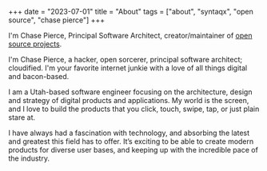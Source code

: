 +++
date = "2023-07-01"
title = "About"
tags = ["about", "syntaqx", "open source", "chase pierce"]
+++

I'm Chase Pierce, Principal Software Architect, creator/maintainer of
[open source projects](https://github.com/syntaqx).

I'm Chase Pierce, a hacker, open sorcerer, principal software architect;
cloudified. I'm your favorite internet junkie with a love of all things digital
and bacon-based.

I am a Utah-based software engineer focusing on the architecture, design and
strategy of digital products and applications. My world is the screen, and I
love to build the products that you click, touch, swipe, tap, or just plain
stare at.

I have always had a fascination with technology, and absorbing the latest and
greatest this field has to offer. It’s exciting to be able to create modern
products for diverse user bases, and keeping up with the incredible pace of the
industry.
